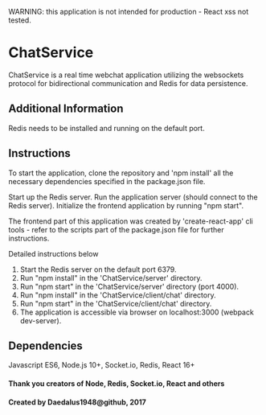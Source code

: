 WARNING: this application is not intended for production - React xss not tested.

# ChatService

ChatService is a real time webchat application utilizing 
the websockets protocol for bidirectional communication and
Redis for data persistence.

## Additional Information

Redis needs to be installed and running on the default port.

## Instructions

To start the application, clone the repository and 'npm install' 
all the necessary dependencies specified in the package.json file.

Start up the Redis server.
Run the application server (should connect to the Redis server).
Initialize the frontend application by running "npm start".

The frontend part of this application was created by 'create-react-app' cli tools - 
refer to the scripts part of the package.json file for further instructions.

Detailed instructions below

1) Start the Redis server on the default port 6379.
2) Run "npm install" in the 'ChatService/server' directory.
3) Run "npm start" in the 'ChatService/server' directory (port 4000).
4) Run "npm install" in the 'ChatService/client/chat' directory.
5) Run "npm start" in the 'ChatService/client/chat' directory.
6) The application is accessible via browser on localhost:3000 (webpack dev-server).

## Dependencies

Javascript ES6, Node.js 10+, Socket.io, Redis, React 16+

#### Thank you creators of Node, Redis, Socket.io, React and others 
#### Created by Daedalus1948@github, 2017
